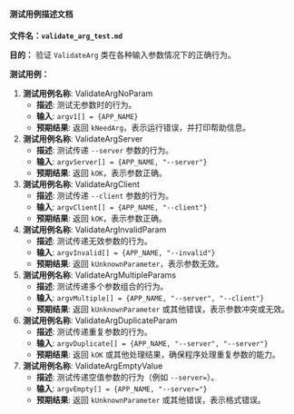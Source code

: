 #### 测试用例描述文档

**文件名：`validate_arg_test.md`**

**目的：** 验证 `ValidateArg` 类在各种输入参数情况下的正确行为。

**测试用例：**

1. **测试用例名称**: ValidateArgNoParam
   - **描述**: 测试无参数时的行为。
   - **输入**: `argv1[] = {APP_NAME}`
   - **预期结果**: 返回 `kNeedArg`，表示运行错误，并打印帮助信息。
2. **测试用例名称**: ValidateArgServer
   - **描述**: 测试传递 `--server` 参数的行为。
   - **输入**: `argvServer[] = {APP_NAME, "--server"}`
   - **预期结果**: 返回 `kOK`，表示参数正确。
3. **测试用例名称**: ValidateArgClient
   - **描述**: 测试传递 `--client` 参数的行为。
   - **输入**: `argvClient[] = {APP_NAME, "--client"}`
   - **预期结果**: 返回 `kOK`，表示参数正确。
4. **测试用例名称**: ValidateArgInvalidParam
   - **描述**: 测试传递无效参数的行为。
   - **输入**: `argvInvalid[] = {APP_NAME, "--invalid"}`
   - **预期结果**: 返回 `kUnknownParameter`，表示参数无效。
5. **测试用例名称**: ValidateArgMultipleParams
   - **描述**: 测试传递多个参数组合的行为。
   - **输入**: `argvMultiple[] = {APP_NAME, "--server", "--client"}`
   - **预期结果**: 返回 `kUnknownParameter` 或其他错误，表示参数冲突或无效。
6. **测试用例名称**: ValidateArgDuplicateParam
   - **描述**: 测试传递重复参数的行为。
   - **输入**: `argvDuplicate[] = {APP_NAME, "--server", "--server"}`
   - **预期结果**: 返回 `kOK` 或其他处理结果，确保程序处理重复参数的能力。
7. **测试用例名称**: ValidateArgEmptyValue
   - **描述**: 测试传递空值参数的行为（例如 `--server=`）。
   - **输入**: `argvEmpty[] = {APP_NAME, "--server="}`
   - **预期结果**: 返回 `kUnknownParameter` 或其他错误，表示格式错误。